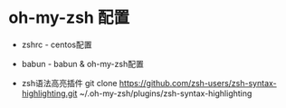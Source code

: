# oh-my-zsh 配置

- zshrc - centos配置
- babun - babun & oh-my-zsh配置

- zsh语法高亮插件
git clone https://github.com/zsh-users/zsh-syntax-highlighting.git ~/.oh-my-zsh/plugins/zsh-syntax-highlighting
